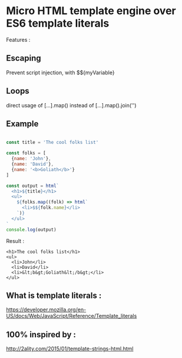 # Micro HTML template engine over ES6 template literals

Features : 
## Escaping
Prevent script injection, with $${myVariable}

## Loops
direct usage of [...].map() instead of [...].map().join('')


## Example

```javascript

const title = 'The cool folks list'

const folks = [
  {name: 'John'},
  {name: 'David'},
  {name: '<b>Goliath</b>'}
]

const output = html`
  <h1>${title}</h1>
  <ul>
    ${folks.map((folk) => html`
      <li>$${folk.name}</li>
    `)}
  </ul>
`
console.log(output)
```

Result :
```
<h1>The cool folks list</h1>
<ul>
  <li>John</li>
  <li>David</li>
  <li>&lt;b&gt;Goliath&lt;/b&gt;</li>
</ul>
```


## What is template literals :
https://developer.mozilla.org/en-US/docs/Web/JavaScript/Reference/Template_literals

## 100% inspired by : 
http://2ality.com/2015/01/template-strings-html.html